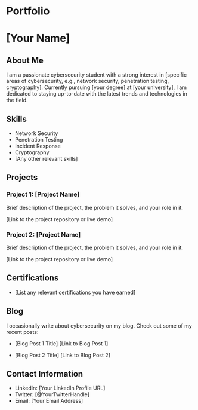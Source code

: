 # Portfolio

# [Your Name]

## About Me
I am a passionate cybersecurity student with a strong interest in [specific areas of cybersecurity, e.g., network security, penetration testing, cryptography]. Currently pursuing [your degree] at [your university], I am dedicated to staying up-to-date with the latest trends and technologies in the field.

## Skills
- Network Security
- Penetration Testing
- Incident Response
- Cryptography
- [Any other relevant skills]

## Projects
### Project 1: [Project Name]
Brief description of the project, the problem it solves, and your role in it.

[Link to the project repository or live demo]

### Project 2: [Project Name]
Brief description of the project, the problem it solves, and your role in it.

[Link to the project repository or live demo]

## Certifications
- [List any relevant certifications you have earned]

## Blog
I occasionally write about cybersecurity on my blog. Check out some of my recent posts:

- [Blog Post 1 Title]
  [Link to Blog Post 1]

- [Blog Post 2 Title]
  [Link to Blog Post 2]

## Contact Information
- LinkedIn: [Your LinkedIn Profile URL]
- Twitter: [@YourTwitterHandle]
- Email: [Your Email Address]
